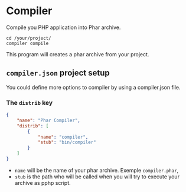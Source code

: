 # Compiler

Compile you PHP application into Phar archive.

```
cd /your/project/
compiler compile
```

This program will creates a phar archive from your project.


## `compiler.json` project setup

You could define more options to compiler by using a compiler.json file.

### The `distrib` key

```json
{
	"name": "Phar Compiler",
    "distrib": [
        {
            "name": "compiler",
            "stub": "bin/compiler"
        }
    ]
}
```

- `name` will be the name of your phar archive. Exemple `compiler.phar`,
- `stub` is the path who will be called when you will try to execute your archive as pphp script.
